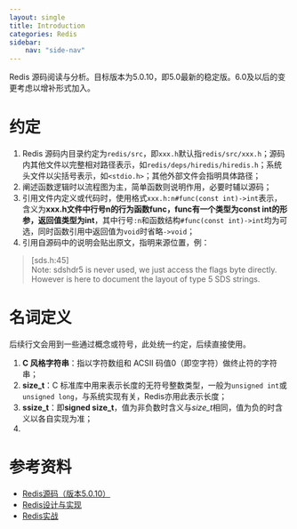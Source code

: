 ```yaml
---
layout: single
title: Introduction
categories: Redis
sidebar:
    nav: "side-nav"
---
```


Redis 源码阅读与分析。目标版本为5.0.10，即5.0最新的稳定版。6.0及以后的变更考虑以增补形式加入。

# 约定
1. Redis 源码内目录约定为`redis/src`，即`xxx.h`默认指`redis/src/xxx.h`；源码内其他文件以完整相对路径表示，如`redis/deps/hiredis/hiredis.h`；系统头文件以尖括号表示，如`<stdio.h>`；其他外部文件会指明具体路径；
2. 阐述函数逻辑时以流程图为主，简单函数则说明作用，必要时辅以源码；
3. 引用文件内定义或代码时，使用格式`xxx.h:n#func(const int)->int`表示，含义为**xxx.h文件中行号n的行为函数func，func有一个类型为const int的形参，返回值类型为int**，其中行号`:n`和函数结构`#func(const int)->int`均为可选，同时函数引用中返回值为`void`时省略`->void`；
4. 引用自源码中的说明会贴出原文，指明来源位置，例：
> [sds.h:45]<br />Note: sdshdr5 is never used, we just access the flags byte directly. However is here to document the layout of type 5 SDS strings.

# 名词定义
后续行文会用到一些通过概念或符号，此处统一约定，后续直接使用。

1. **C 风格字符串**：指以字符数组和 ACSII 码值0（即空字符）做终止符的字符串；
2. **size_t**：C 标准库中用来表示长度的无符号整数类型，一般为`unsigned int`或`unsigned long`，与系统实现有关，Redis亦用此表示长度；
3. **ssize_t**：即**signed size_t**，值为非负数时含义与*size_t*相同，值为负的时含义以各自实现为准；
4. 


# 参考资料
- [Redis源码（版本5.0.10）](https://github.com/redis/redis/tree/5.0.10)
- [Redis设计与实现](http://shuyuan.hzmedia.com.cn/ebookdtl?id=11112416)
- [Redis实战](https://book.douban.com/subject/26612779)
